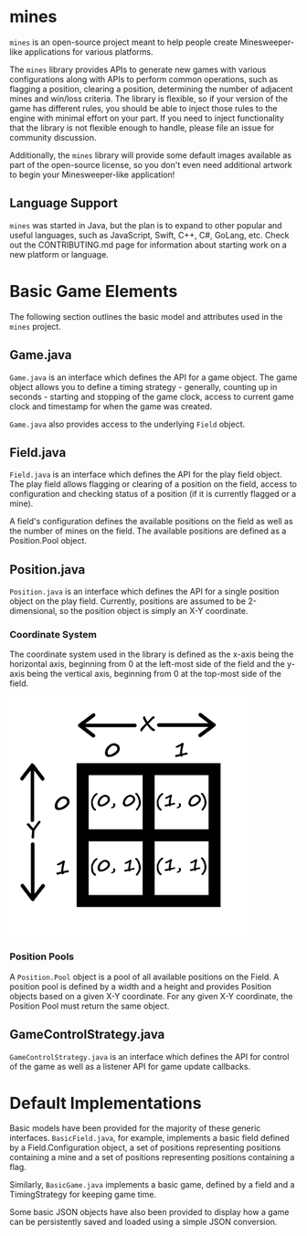 [coordinate_system]: https://raw.githubusercontent.com/mikeburke106/mines/master/docs/images/Coordinate_System.png "2D Coordinate System"

# mines

`mines` is an open-source project meant to help people create Minesweeper-like applications for various platforms.

The `mines` library provides APIs to generate new games with various configurations along with APIs to perform common operations, such as flagging a position, clearing a position, determining the number of adjacent mines and win/loss criteria.  The library is flexible, so if your version of the game has different rules, you should be able to inject those rules to the engine with minimal effort on your part.  If you need to inject functionality that the library is not flexible enough to handle, please file an issue for community discussion.

Additionally, the `mines` library will provide some default images available as part of the open-source license, so you don't even need additional artwork to begin your Minesweeper-like application!

## Language Support

`mines` was started in Java, but the plan is to expand to other popular and useful languages, such as JavaScript, Swift, C++, C#, GoLang, etc.  Check out the CONTRIBUTING.md page for information about starting work on a new platform or language.

# Basic Game Elements

The following section outlines the basic model and attributes used in the `mines` project.

## Game.java

`Game.java` is an interface which defines the API for a game object.  The game object allows you to define a timing strategy - generally, counting up in seconds - starting and stopping of the game clock, access to current game clock and timestamp for when the game was created.

`Game.java` also provides access to the underlying `Field` object.

## Field.java

`Field.java` is an interface which defines the API for the play field object.  The play field allows flagging or clearing of a position on the field, access to configuration and checking status of a position (if it is currently flagged or a mine).

A field's configuration defines the available positions on the field as well as the number of mines on the field.  The available positions are defined as a Position.Pool object.

## Position.java

`Position.java` is an interface which defines the API for a single position object on the play field.  Currently, positions are assumed to be 2-dimensional, so the position object is simply an X-Y coordinate.

### Coordinate System

The coordinate system used in the library is defined as the x-axis being the horizontal axis, beginning from 0 at the left-most side of the field and the y-axis being the vertical axis, beginning from 0 at the top-most side of the field.

![Image Not Loaded][coordinate_system]

### Position Pools

A `Position.Pool` object is a pool of all available positions on the Field.  A position pool is defined by a width and a height and provides Position objects based on a given X-Y coordinate.  For any given X-Y coordinate, the Position Pool must return the same object.

## GameControlStrategy.java

`GameControlStrategy.java` is an interface which defines the API for control of the game as well as a listener API for game update callbacks.

# Default Implementations

Basic models have been provided for the majority of these generic interfaces.  `BasicField.java`, for example, implements a basic field defined by a Field.Configuration object, a set of positions representing positions containing a mine and a set of positions representing positions containing a flag.

Similarly, `BasicGame.java` implements a basic game, defined by a field and a TimingStrategy for keeping game time.

Some basic JSON objects have also been provided to display how a game can be persistently saved and loaded using a simple JSON conversion.